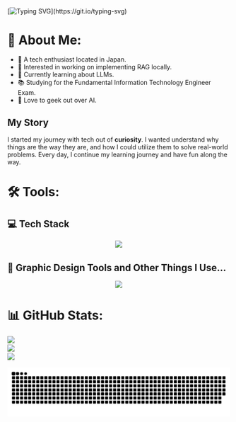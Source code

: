 ## 

<!--
**sapphirethunderbird/sapphirethunderbird** is a ✨ _special_ ✨ repository because its `README.md` (this file) appears on your GitHub profile.

Here are some ideas to get you started:

- 🔭 I’m currently working on ...
- 🌱 I’m currently learning ...
- 👯 I’m looking to collaborate on ...
- 🤔 I’m looking for help with ...
- 💬 Ask me about ...
- 📫 How to reach me: ...
- 😄 Pronouns: ...
- ⚡ Fun fact: ...
-->

[![Typing SVG](https://readme-typing-svg.demolab.com/?size=30&center=true&vCenter=true&lines=Hi+there+👋;I'm+Scarlett!)](https://git.io/typing-svg)

# 💫 About Me:
- 🌌 A tech enthusiast located in Japan.
- 🔭 Interested in working on implementing RAG locally.
- 📖 Currently learning about LLMs.
- 📚 Studying for the Fundamental Information Technology Engineer Exam.
- 💬 Love to geek out over AI.

## My Story
I started my journey with tech out of **curiosity**. I wanted understand why things are the way they are, and how I could utilize them to solve real-world problems. Every day, I continue my learning journey and have fun along the way.<br>

# 🛠️ Tools:
## 💻 Tech Stack
<p align="center">
  <a href="https://skillicons.dev">
    <img src="https://skillicons.dev/icons?i=python,linux,r,bash,docker" />
  </a>
</p>

## 📱 Graphic Design Tools and Other Things I Use...
<p align="center">
  <a href="https://skillicons.dev">
    <img src="https://skillicons.dev/icons?i=ai,figma,md,notion,obsidian,neovim" />
  </a>
</p>

# 📊 GitHub Stats:
![](https://github-readme-stats.vercel.app/api?username=sapphirethunderbird&theme=nightowl&hide_border=false&include_all_commits=false&count_private=false)<br/>
![](https://nirzak-streak-stats.vercel.app/?user=sapphirethunderbird&theme=nightowl&hide_border=false)<br/>
![](https://github-readme-stats.vercel.app/api/top-langs/?username=sapphirethunderbird&theme=nightowl&hide_border=false&include_all_commits=false&count_private=false&layout=compact)

<!-- Proudly created with GPRM ( https://gprm.itsvg.in ) -->
<picture>
  <source media="(prefers-color-scheme: dark)" srcset="https://raw.githubusercontent.com/sapphirethunderbird/sapphirethunderbird/output/github-snake-dark.svg" />
  <source media="(prefers-color-scheme: light)" srcset="https://raw.githubusercontent.com/sapphirethunderbird/sapphirethunderbird/output/github-snake.svg" />
  <img alt="github-snake" src="https://raw.githubusercontent.com/sapphirethunderbird/sapphirethunderbird/output/github-snake.svg" />
</picture>
